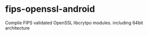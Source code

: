 # fips-openssl-android
Complie FIPS validated OpenSSL libcrytpo modules. including 64bit architecture
